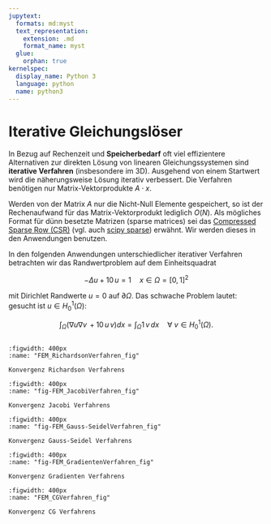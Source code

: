 ```yaml
---
jupytext:
  formats: md:myst
  text_representation:
    extension: .md
    format_name: myst
  glue:
    orphan: true
kernelspec:
  display_name: Python 3
  language: python
  name: python3
---
```


# Iterative Gleichungslöser

In Bezug auf Rechenzeit und **Speicherbedarf** oft viel effizientere Alternativen zur direkten Lösung von linearen Gleichungssystemen sind **iterative Verfahren** (insbesondere im 3D). Ausgehend von einem Startwert wird die näherungsweise Lösung iterativ verbessert. Die Verfahren benötigen nur Matrix-Vektorprodukte $A\cdot x$.

Werden von der Matrix $A$ nur die Nicht-Null Elemente gespeichert, so ist der Rechenaufwand für das Matrix-Vektorprodukt lediglich $O(N)$. Als mögliches Format für dünn besetzte Matrizen (sparse matrices) sei das [Compressed Sparse Row (CSR)](https://de.wikipedia.org/wiki/Compressed_Row_Storage) (vgl. auch [scipy sparse](https://docs.scipy.org/doc/scipy/reference/generated/scipy.sparse.csr_matrix.html)) erwähnt. Wir werden dieses in den Anwendungen benutzen.

In den folgenden Anwendungen unterschiedlicher iterativer Verfahren betrachten wir das Randwertproblem auf dem Einheitsquadrat

$$-\Delta u + 10\, u = 1\quad x\in\Omega = [0,1]^2$$

mit Dirichlet Randwerte $u=0$ auf $\partial\Omega$. Das schwache Problem lautet: gesucht ist $u\in H_0^1(\Omega)$:

$$\int_\Omega \big(\nabla u \nabla v\, + 10\,u\, v\big) dx = \int_\Omega 1\,v\,dx\quad \forall\ v\in H_0^1(\Omega).$$

```{tableofcontents}
```

```{figure} FEM_RichardsonVerfahren_fig.png
:figwidth: 400px
:name: "FEM_RichardsonVerfahren_fig"

Konvergenz Richardson Verfahrens
```

```{figure} FEM_JacobiVerfahren_fig.png
:figwidth: 400px
:name: "fig-FEM_JacobiVerfahren_fig"

Konvergenz Jacobi Verfahrens
```

```{figure} FEM_Gauss-SeidelVerfahren_fig.png
:figwidth: 400px
:name: "fig-FEM_Gauss-SeidelVerfahren_fig"

Konvergenz Gauss-Seidel Verfahrens
```

```{figure} FEM_GradientenVerfahren_fig.png
:figwidth: 400px
:name: "fig-FEM_GradientenVerfahren_fig"

Konvergenz Gradienten Verfahrens
```

```{figure} FEM_CGVerfahren_fig.png
:figwidth: 400px
:name: "FEM_CGVerfahren_fig"

Konvergenz CG Verfahrens
```
